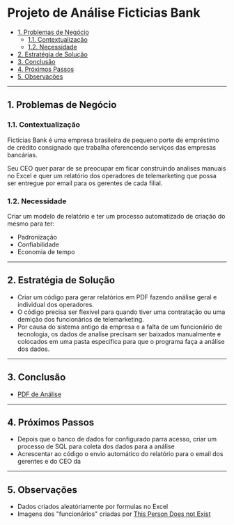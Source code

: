 <h1>Projeto de Análise Ficticias Bank</h1>

- [1. Problemas de Negócio](#1-problemas-de-negócio)
    - [1.1. Contextualização](#11-contextualização)
    - [1.2. Necessidade](#12-necessidade)
- [2. Estratégia de Solução](#2-estratégia-de-solução)
- [3. Conclusão](#3-conclusão)
- [4. Próximos Passos](#4-próximos-passos)
- [5. Observações](#5-observações)

<hr>
<h2>1. Problemas de Negócio</h2>
<h3>1.1. Contextualização</h3>
<p>Ficticias Bank é uma empresa brasileira de pequeno porte de empréstimo de crédito consignado que trabalha oferencendo serviços das empresas bancárias.</p>
<p>Seu CEO quer parar de se preocupar em ficar construindo analises manuais no Excel e quer um relatório dos operadores de telemarketing que possa ser entregue por email para os gerentes de cada filial.</p>
<h3>1.2. Necessidade</h3>
<p>Criar um modelo de relatório e ter um processo automatizado de criação do mesmo para ter:</p>
<ul>
    <li>Padronização</li>
    <li>Confiabilidade</li>
    <li>Economia de tempo</li>
</ul>
<hr>
<h2>2. Estratégia de Solução</h2>
<ul>
    <li>Criar um código para gerar relatórios em PDF fazendo análise geral e individual dos operadores.</li>
    <li>O código precisa ser flexivel para quando tiver uma contratação ou uma demição dos funcionários de telemarketing.</li>
    <li>Por causa do sistema antigo da empresa e a falta de um funcionário de tecnologia, os dados de analise precisam ser baixados manualmente e colocados em uma pasta especifica para que o programa faça a análise dos dados.</li>
</ul>
<hr>
<h2>3. Conclusão</h2>
<ul>
    <li><a href="https://github.com/RafafaelFilho/lab_ficticia/blob/master/Relatorio.pdf">PDF de Análise</a></li>
</ul>
<hr>
<h2>4. Próximos Passos</h2>
<ul>
    <li>Depois que o banco de dados for configurado parra acesso, criar um processo de SQL para coleta dos dados para a análise</li>
    <li>Acrescentar ao código o envio automático do relatório para o email dos gerentes e do CEO da</a></li>
</ul>
<hr>
<h2>5. Observações</h2>
<ul>
    <li>Dados criados aleatóriamente por formulas no Excel</li>
    <li>Imagens dos "funcionários" criadas por <a href="https://thispersondoesnotexist.com/">This Person Does not Exist</a></li>
</ul>